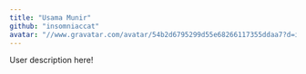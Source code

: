 ```yaml
---
title: "Usama Munir"
github: "insomniaccat"
avatar: "//www.gravatar.com/avatar/54b2d6795299d55e68266117355ddaa7?d=identicon"
---
```


User description here!

